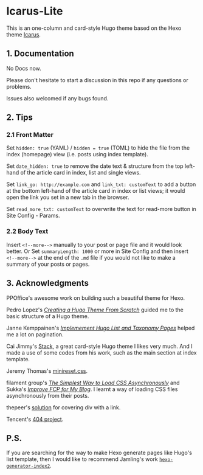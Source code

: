 
# Icarus-Lite

This is an one-column and card-style Hugo theme based on the Hexo theme [Icarus](https://github.com/ppoffice/hexo-theme-icarus).


## 1. Documentation

No Docs now.

Please don't hesitate to start a discussion in this repo if any questions or problems.

Issues also welcomed if any bugs found.



## 2. Tips

### 2.1 Front Matter

Set `hidden: true` (YAML) / `hidden = true` (TOML) to hide the file from the index (homepage) view (i.e. posts using index template).

Set `date_hidden: true` to remove the date text & structure from the top left-hand of the article card in index, list and single views.

Set `link_go: http://example.com` and `link_txt: customText` to add a button at the bottom left-hand of the article card in index or list views; it would open the link you set in a new tab in the browser.

Set `read_more_txt: customText` to overwrite the text for read-more button in Site Config - Params.

### 2.2 Body Text

Insert `<!--more-->` manually to your post or page file and it would look better. Or Set `summaryLength: 1000` or more in Site Config and then insert `<!--more-->` at the end of the `.md` file if you would not like to make a summary of your posts or pages.



## 3. Acknowledgments

PPOffice's awesome work on building such a beautiful theme for Hexo.

Pedro Lopez's [*Creating a Hugo Theme From Scratch*](https://retrolog.io/blog/creating-a-hugo-theme-from-scratch/) guided me to the basic structure of a Hugo theme.

Janne Kemppainen's [*Implemement Hugo List and Taxonomy Pages*](https://pakstech.com/blog/hugo-list-page/) helped me a lot on pagination.

Cai Jimmy's [Stack](https://github.com/CaiJimmy/hugo-theme-stack), a great card-style Hugo theme I likes very much. And I made a use of some codes from his work, such as the main section at index template.

Jeremy Thomas's [minireset.css](https://github.com/jgthms/minireset.css).

filament group's [*The Simplest Way to Load CSS Asynchronously*](https://www.filamentgroup.com/lab/load-css-simpler/) and Sukka's [*Improve FCP for My Blog*](https://blog.skk.moe/post/improve-fcp-for-my-blog/). I learnt a way of loading CSS files asynchronously from their posts.

thepeer's [solution](https://stackoverflow.com/questions/796087/make-a-div-into-a-link/3494108#3494108) for covering div with a link.

Tencent's [404 project](https://wj.qq.com/s2/9163450/732e/).



## P.S.

If you are searching for the way to make Hexo generate pages like Hugo's list template, then I would like to recommend Jamling's work [`hexo-generator-index2`](https://github.com/Jamling/hexo-generator-index2).


